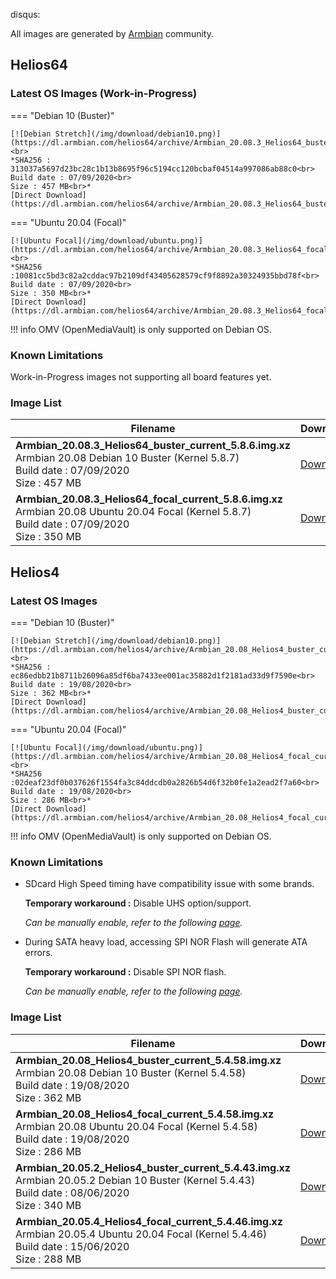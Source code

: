 disqus:

All images are generated by [Armbian](https://www.armbian.com/) community.

## Helios64

### Latest OS Images **(Work-in-Progress)**

=== "Debian 10 (Buster)"

    [![Debian Stretch](/img/download/debian10.png)](https://dl.armbian.com/helios64/archive/Armbian_20.08.3_Helios64_buster_current_5.8.7.img.xz)<br>
    *SHA256 : 313037a5697d23bc28c1b13b8695f96c5194cc120bcbaf04514a997086ab88c0<br>
    Build date : 07/09/2020<br>
    Size : 457 MB<br>*
    [Direct Download](https://dl.armbian.com/helios64/archive/Armbian_20.08.3_Helios64_buster_current_5.8.7.img.xz)

=== "Ubuntu 20.04 (Focal)"

    [![Ubuntu Focal](/img/download/ubuntu.png)](https://dl.armbian.com/helios64/archive/Armbian_20.08.3_Helios64_focal_current_5.8.7.img.xz)<br>
    *SHA256 :10081cc5bd3c82a2cddac97b2109df43405628579cf9f8892a30324935bbd78f<br>
    Build date : 07/09/2020<br>
    Size : 350 MB<br>*
    [Direct Download](https://dl.armbian.com/helios64/archive/Armbian_20.08.3_Helios64_focal_current_5.8.7.img.xz)

!!! info
    OMV (OpenMediaVault) is only supported on Debian OS.

### Known Limitations

Work-in-Progress images not supporting all board features yet.

### Image List

Filename | Download | SHA256
---------|----------|----
**Armbian_20.08.3_Helios64_buster_current_5.8.6.img.xz**<br>Armbian 20.08 Debian 10 Buster (Kernel 5.8.7)<br>Build date : 07/09/2020<br>Size : 457 MB|[Download](https://dl.armbian.com/helios64/archive/Armbian_20.08.3_Helios64_buster_current_5.8.7.img.xz)|313037a5697d23bc28c1b13b8695f96c5194cc120bcbaf04514a997086ab88c0
**Armbian_20.08.3_Helios64_focal_current_5.8.6.img.xz**<br>Armbian 20.08 Ubuntu 20.04 Focal (Kernel 5.8.7)<br>Build date : 07/09/2020<br>Size : 350 MB|[Download](https://dl.armbian.com/helios64/archive/Armbian_20.08.3_Helios64_focal_current_5.8.7.img.xz)|10081cc5bd3c82a2cddac97b2109df43405628579cf9f8892a30324935bbd78f


## Helios4

### Latest OS Images

=== "Debian 10 (Buster)"

    [![Debian Stretch](/img/download/debian10.png)](https://dl.armbian.com/helios4/archive/Armbian_20.08_Helios4_buster_current_5.4.58.img.xz)<br>
    *SHA256 : ec86edbb21b8711b26096a85df6ba7433ee001ac35882d1f2181ad33d9f7590e<br>
    Build date : 19/08/2020<br>
    Size : 362 MB<br>*
    [Direct Download](https://dl.armbian.com/helios4/archive/Armbian_20.08_Helios4_buster_current_5.4.58.img.xz)

=== "Ubuntu 20.04 (Focal)"

    [![Ubuntu Focal](/img/download/ubuntu.png)](https://dl.armbian.com/helios4/archive/Armbian_20.08_Helios4_focal_current_5.4.58.img.xz)<br>
    *SHA256 :02deaf23df0b037626f1554fa3c84ddcdb0a2826b54d6f32b0fe1a2ead2f7a60<br>
    Build date : 19/08/2020<br>
    Size : 286 MB<br>*
    [Direct Download](https://dl.armbian.com/helios4/archive/Armbian_20.08_Helios4_focal_current_5.4.58.img.xz)

!!! info
    OMV (OpenMediaVault) is only supported on Debian OS.

### Known Limitations

- SDcard High Speed timing have compatibility issue with some brands.

    **Temporary workaround :** Disable UHS option/support.

    *Can be manually enable, refer to the following [page](/helios4/sdcard/).*

- During SATA heavy load, accessing SPI NOR Flash will generate ATA errors.

    **Temporary workaround :** Disable SPI NOR flash.

    *Can be manually enable, refer to the following [page](/helios4/spi/).*


### Image List

Filename | Download | SHA256
---------|----------|----
**Armbian_20.08_Helios4_buster_current_5.4.58.img.xz**<br>Armbian 20.08 Debian 10 Buster (Kernel 5.4.58)<br>Build date : 19/08/2020<br>Size : 362 MB|[Download](https://dl.armbian.com/helios4/archive/Armbian_20.08_Helios4_buster_current_5.4.58.img.xz)|ec86edbb21b8711b26096a85df6ba7433ee001ac35882d1f2181ad33d9f7590e
**Armbian_20.08_Helios4_focal_current_5.4.58.img.xz**<br>Armbian 20.08 Ubuntu 20.04 Focal (Kernel 5.4.58)<br>Build date : 19/08/2020<br>Size : 286 MB|[Download](https://dl.armbian.com/helios4/archive/Armbian_20.08_Helios4_focal_current_5.4.58.img.xz)|02deaf23df0b037626f1554fa3c84ddcdb0a2826b54d6f32b0fe1a2ead2f7a60
**Armbian_20.05.2_Helios4_buster_current_5.4.43.img.xz**<br>Armbian 20.05.2 Debian 10 Buster (Kernel 5.4.43)<br>Build date : 08/06/2020<br>Size : 340 MB|[Download](https://dl.armbian.com/helios4/archive/Armbian_20.05.2_Helios4_buster_current_5.4.43.img.xz)|9d4e2440b422c0733d82ad3eee3bfeb36aa34622a935b2892e2481c0f2b96e42
**Armbian_20.05.4_Helios4_focal_current_5.4.46.img.xz**<br>Armbian 20.05.4 Ubuntu 20.04 Focal (Kernel 5.4.46)<br>Build date : 15/06/2020<br>Size : 288 MB|[Download](https://dl.armbian.com/helios4/archive/Armbian_20.05.4_Helios4_focal_current_5.4.46.img.xz)|a9f1c5afd75b506fd10c622b61b5114bee1ceb3384a26170e3599cb42a0bbbab
